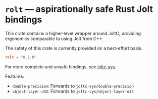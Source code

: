 # `rolt` — aspirationally safe Rust Jolt bindings
This crate contains a higher-level wrapper around JoltC, providing ergonomics comparable to using Jolt from C++.

The safety of this crate is currently provided on a best-effort basis.

```toml
rolt = "0.2.0"
```

For more complete and unsafe bindings, see [joltc-sys](https://crates.io/crates/joltc-sys).

Features:
- `double-precision`: Forwards to `joltc-sys/double-precision`
- `object-layer-u32`: Forwards to `joltc-sys/object-layer-u32`